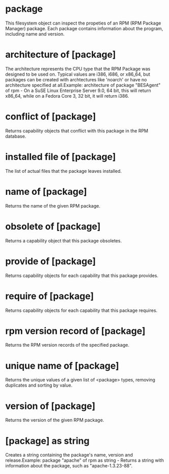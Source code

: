 # package

This filesystem object can inspect the propeties of an RPM (RPM Package Manager) package. Each package contains information about the program, including name and version.

# architecture of [package]

The architecture represents the CPU type that the RPM Package was designed to be used on. Typical values are i386, i686, or x86_64, but packages can be created with archtectures like &#39;noarch&#39; or have no architecture specified at all.Example: architecture of package &quot;BESAgent&quot; of rpm - On a SuSE Linux Enterprise Server 9.0, 64 bit, this will return x86_64, while on a Fedora Core 3, 32 bit, it will return i386.

# conflict of [package]

Returns capability objects that conflict with this package in the RPM database.

# installed file of [package]

The list of actual files that the package leaves installed.

# name of [package]

Returns the name of the given RPM package.

# obsolete of [package]

Returns a capability object that this package obsoletes.

# provide of [package]

Returns capability objects for each capability that this package provides.

# require of [package]

Returns capability objects for each capability that this package requires.

# rpm version record of [package]

Returns the RPM version records of the specified package.

# unique name of [package]

Returns the unique values of a given list of &lt;package&gt; types, removing duplicates and sorting by value.

# version of [package]

Returns the version of the given RPM package.

# [package] as string

Creates a string containing the package&#39;s name, version and release.Example: package &quot;apache&quot; of rpm as string - Returns a string with information about the package, such as &quot;apache-1.3.23-88&quot;.
